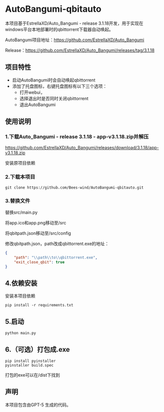 
# AutoBangumi-qbitauto

本项目基于EstrellaXD/Auto_Bangumi - release 3.1.18开发，用于实现在windows平台本地部署时的qbittorrent下载器自动唤起。

AutoBangumi项目地址：https://github.com/EstrellaXD/Auto_Bangumi

Release：https://github.com/EstrellaXD/Auto_Bangumi/releases/tag/3.1.18

## 项目特性

- 启动AutoBangumi时会自动唤起qbittorrent
- 添加了托盘图标，右键托盘图标有以下三个选项：
  - 打开webui，
  - 选择退出时是否同时关闭qbittorrent
  - 退出AutoBangumi

## 使用说明

### 1.下载Auto_Bangumi - release 3.1.18 - app-v3.1.18.zip并解压

https://github.com/EstrellaXD/Auto_Bangumi/releases/download/3.1.18/app-v3.1.18.zip

安装原项目依赖

### 2.下载本项目

```
git clone https://github.com/Bees-wind/AutoBangumi-qbitauto.git
```

### 3.替换文件

替换src/main.py

将app.ico和app.png移动至/src

将qbitpath.json移动至/src/config

修改qbitpath.json，path改成qbittorrent.exe的地址：

```json
{
    "path": "\\path\\to\\qbittorrent.exe",
    "exit_close_qbit": true
}
```

## 4.依赖安装

安装本项目依赖

```
pip install -r requirements.txt
```

## 5.启动

```
python main.py
```

## 6.（可选）打包成.exe

```
pip install pyinstaller
pyinstaller build.spec
```
打包的exe可以在/dist下找到

## 声明

本项目包含由GPT-5 生成的代码。
